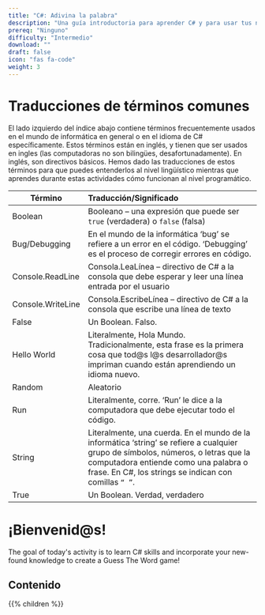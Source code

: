 ```yaml
---
title: "C#: Adivina la palabra"
description: "Una guía introductoria para aprender C# y para usar tus nuevas habilidades a crear un juego de Adivina la palabra."
prereq: "Ninguno"
difficulty: "Intermedio"
download: ""
draft: false
icon: "fas fa-code"
weight: 3
---
```


# Traducciones de términos comunes 

El lado izquierdo del índice abajo contiene términos frecuentemente usados en el mundo de informática en general o en el idioma de C# específicamente. Estos términos están en inglés, y tienen que ser usados en ingles (las computadoras no son bilingües, desafortunadamente). En inglés, son directivos básicos. Hemos dado las traducciones de estos términos para que puedes entenderlos al nivel lingüístico mientras que aprendes durante estas actividades cómo funcionan al nivel programático. 

| Término    |      Traducción/Significado       |
|----------|:-------------|
| Boolean | Booleano – una expresión que puede ser `true` (verdadera) o `false` (falsa)   |
| Bug/Debugging | En el mundo de la informática ‘bug’ se refiere a un error en el código. ‘Debugging’ es el proceso de corregir errores en código. |
| Console.ReadLine | Consola.LeaLínea – directivo de C# a la consola que debe esperar y leer una línea entrada por el usuario |
| Console.WriteLine | Consola.EscribeLínea – directivo de C# a la consola que escribe una línea de texto  |
| False | Un Boolean. Falso.  |
| Hello World | Literalmente, Hola Mundo. Tradicionalmente, esta frase es la primera cosa que tod@s l@s desarrollador@s impriman cuando están aprendiendo un idioma nuevo.  |
| Random | Aleatorio  |
| Run | Literalmente, corre. ‘Run’ le dice a la computadora que debe ejecutar todo el código.  |
| String | Literalmente, una cuerda. En el mundo de la informática ‘string’ se refiere a cualquier grupo de símbolos, números, o letras que la computadora entiende como una palabra o frase. En C#, los strings se indican con comillas `“ ”`. |
| True | Un Boolean. Verdad, verdadero  |


# ¡Bienvenid@s! 

The goal of today's activity is to learn C# skills and incorporate your new-found knowledge to create a Guess The Word game!

## Contenido

{{% children %}}
